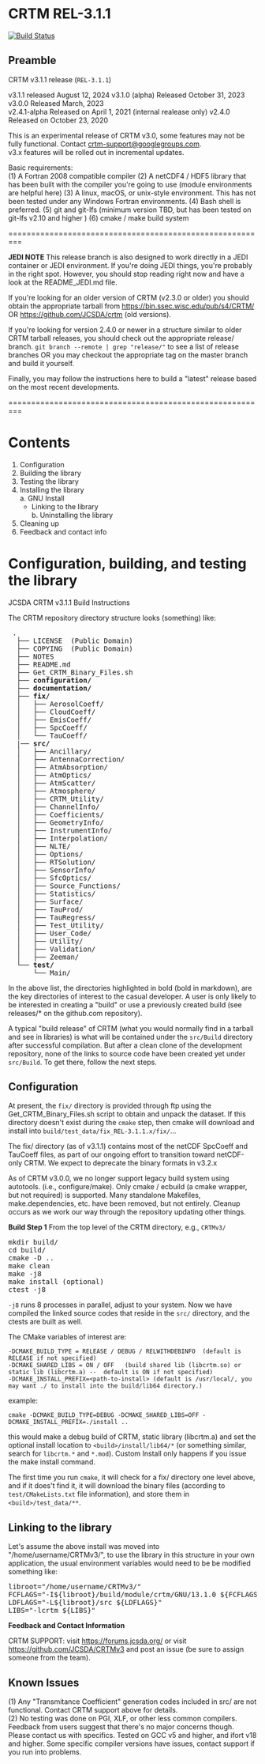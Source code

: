 CRTM REL-3.1.1
====================

[![Build Status](https://app.travis-ci.com/JCSDA-internal/crtm.svg?token=r6aaq9P13fHcTi8yBgdM&branch=develop)](https://app.travis-ci.com/JCSDA-internal/crtm)

Preamble
--------

CRTM v3.1.1 release (`REL-3.1.1`)

v3.1.1 released August 12, 2024
v3.1.0 (alpha) Released October 31, 2023
v3.0.0 Released March, 2023  
v2.4.1-alpha Released on April 1, 2021 (internal realease only)
v2.4.0 Released on October 23, 2020

This is an experimental release of CRTM v3.0, some features may not be fully functional. Contact crtm-support@googlegroups.com.  
v3.x features will be rolled out in incremental updates. 

Basic requirements:  
(1) A Fortran 2008 compatible compiler
(2) A netCDF4 / HDF5 library that has been built with the compiler you're going to use (module environments are helpful here)
(3) A linux, macOS, or unix-style environment.  This has not been tested under any Windows Fortran environments.
(4) Bash shell is preferred. 
(5) git and git-lfs (minimum version TBD, but has been tested on git-lfs v2.10 and higher )
(6) cmake / make build system

=========================================================

**JEDI NOTE** This release branch is also designed to work directly in a JEDI container or JEDI environment. If you're doing JEDI things, you're probably in the right spot. However, you should stop reading right now and have a look at the README_JEDI.md file.   

If you're looking for an older version of CRTM (v2.3.0 or older) you should obtain the appropriate tarball from
https://bin.ssec.wisc.edu/pub/s4/CRTM/   OR https://github.com/JCSDA/crtm (old versions).   

If you're looking for version 2.4.0 or newer in a structure similar to older CRTM tarball releases, you should check out the appropriate release/ branch.
`git branch --remote | grep "release/"` to see a list of release branches OR you may checkout the appropriate tag on the master branch and build it yourself. 

Finally, you may follow the instructions here to build a "latest" release based on the most recent developments.

=========================================================

Contents
========

1. Configuration  
2. Building the library  
3. Testing the library  
4. Installing the library  
  a. GNU Install  
      - Linking to the library  
  b. Uninstalling the library  
5. Cleaning up  
6. Feedback and contact info  



Configuration, building, and testing the library
================================================  
JCSDA CRTM v3.1.1 Build Instructions

The CRTM repository directory structure looks (something) like:

<pre>
 .
  ├── LICENSE  (Public Domain)
  ├── COPYING  (Public Domain)
  ├── NOTES
  ├── README.md 
  ├── Get_CRTM_Binary_Files.sh  
  ├── <b>configuration/</b>
  ├── <b>documentation/</b>
  ├── <b>fix/</b>
  │   ├── AerosolCoeff/
  │   ├── CloudCoeff/
  │   ├── EmisCoeff/
  │   ├── SpcCoeff/
  │   └── TauCoeff/
  |── <b>src/</b>
  │   ├── Ancillary/
  │   ├── AntennaCorrection/
  │   ├── AtmAbsorption/
  │   ├── AtmOptics/
  │   ├── AtmScatter/
  │   ├── Atmosphere/
  │   ├── CRTM_Utility/
  │   ├── ChannelInfo/
  │   ├── Coefficients/
  │   ├── GeometryInfo/
  │   ├── InstrumentInfo/
  │   ├── Interpolation/
  │   ├── NLTE/
  │   ├── Options/
  │   ├── RTSolution/
  │   ├── SensorInfo/
  │   ├── SfcOptics/
  │   ├── Source_Functions/
  │   ├── Statistics/
  │   ├── Surface/
  │   ├── TauProd/
  │   ├── TauRegress/
  │   ├── Test_Utility/
  │   ├── User_Code/
  │   ├── Utility/
  │   ├── Validation/
  │   ├── Zeeman/
  └── <b>test/</b>
      └── Main/
</pre>

In the above list, the directories highlighted in bold (bold in markdown), are the key directories of interest to the casual developer.
A user is only likely to be interested in creating a "build" or use a previously created build (see releases/* on the github.com repository).

A typical "build release" of CRTM (what you would normally find in a tarball and see in libraries) is what will be contained under the `src/Build` directory after successful compilation.
But after a clean clone of the development repository, none of the links to source code have been created yet under `src/Build`.   To get there, follow the next steps.

Configuration
-------------
At present, the `fix/` directory is provided through ftp using the Get_CRTM_Binary_Files.sh script to obtain and unpack the dataset. 
If this directory doesn't exist during the `cmake` step, then cmake will download and install into `build/test_data/fix_REL-3.1.1.x/fix/`...

The fix/ directory (as of v3.1.1) contains most of the netCDF SpcCoeff and TauCoeff files, as part of our ongoing effort to transition toward netCDF-only CRTM.  We expect to deprecate the binary formats in v3.2.x 

As of CRTM v3.0.0, we no longer support legacy build system using autotools. (i.e., configure/make).  Only cmake / ecbuild (a cmake wrapper, but not required) is supported.   Many standalone Makefiles, make.dependencies, etc. have been removed, but not entirely.  Cleanup occurs as we work our way through the repository updating other things.  

**Build Step 1**
From the top level of the CRTM directory, e.g., `CRTMv3/` 
<pre>
mkdir build/
cd build/
cmake -D<cmake variables here, see below> ..
make clean
make -j8
make install (optional)
ctest -j8
</pre>

`-j8` runs 8 processes in parallel, adjust to your system. 
Now we have compiled the linked source codes that reside in the `src/` directory, and the ctests are built as well.

The CMake variables of interest are:
```
-DCMAKE_BUILD_TYPE = RELEASE / DEBUG / RELWITHDEBINFO  (default is RELEASE if not specified)
-DCMAKE_SHARED_LIBS = ON / OFF   (build shared lib (libcrtm.so) or static lib (libcrtm.a) --  default is ON if not specified)
-DCMAKE_INSTALL_PREFIX=<path-to-install> (default is /usr/local/, you may want ./ to install into the build/lib64 directory.) 
```

example:
```
cmake -DCMAKE_BUILD_TYPE=DEBUG -DCMAKE_SHARED_LIBS=OFF -DCMAKE_INSTALL_PREFIX=./install ..
```
this would make a debug build of CRTM, static library (libcrtm.a) and set the optional install location to `<build>/install/lib64/*` (or something similar, search for `libcrtm.*` and `*.mod`).  Custom Install only happens if you issue the make install command. 

The first time you run `cmake`, it will check for a fix/ directory one level above, and if it does't find it, it will download the binary files (according to `test/CMakeLists.txt` file information), and store them in `<build>/test_data/**`.  

Linking to the library
----------------------

Let's assume the above install was moved into "/home/username/CRTMv3/", to use the library in this structure in your own application, the usual environment variables would need to be be modified something like:

<pre>
libroot="/home/username/CRTMv3/"
FCFLAGS="-I${libroot}/build/module/crtm/GNU/13.1.0 ${FCFLAGS}"  (as appropriate for your build environment)
LDFLAGS="-L${libroot}/src ${LDFLAGS}"
LIBS="-lcrtm ${LIBS}"
</pre>


**Feedback and Contact Information**

CRTM SUPPORT: visit https://forums.jcsda.org/ or visit https://github.com/JCSDA/CRTMv3 and post an issue (be sure to assign someone from the team).


Known Issues
------------

(1) Any "Transmitance Coefficient" generation codes included in src/ are not functional.  Contact CRTM support above for details.  
(2) No testing was done on PGI, XLF, or other less common compilers.  Feedback from users suggest that there's no major concerns though.  Please contact us with specifics.  Tested on GCC v5 and higher, and ifort v18 and higher.  Some specific compiler versions have issues, contact support if you run into problems.

  






